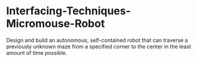 # Interfacing-Techniques-Micromouse-Robot
Design and build an autonomous, self-contained robot that can traverse a previously unknown maze from a specified corner to the center in the least amount of time possible.
